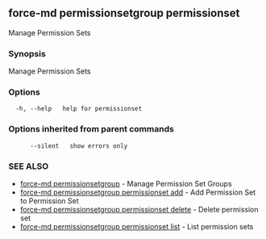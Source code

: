 ## force-md permissionsetgroup permissionset

Manage Permission Sets

### Synopsis

Manage Permission Sets

### Options

```
  -h, --help   help for permissionset
```

### Options inherited from parent commands

```
      --silent   show errors only
```

### SEE ALSO

* [force-md permissionsetgroup](force-md_permissionsetgroup.md)	 - Manage Permission Set Groups
* [force-md permissionsetgroup permissionset add](force-md_permissionsetgroup_permissionset_add.md)	 - Add Permission Set to Permission Set
* [force-md permissionsetgroup permissionset delete](force-md_permissionsetgroup_permissionset_delete.md)	 - Delete permission set
* [force-md permissionsetgroup permissionset list](force-md_permissionsetgroup_permissionset_list.md)	 - List permission sets

